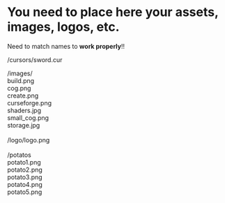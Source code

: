 # You need to place here your assets, images, logos, etc.

Need to match names to **work properly**!!

/cursors/sword.cur

/images/<br>
build.png<br>
cog.png<br>
create.png<br>
curseforge.png<br>
shaders.jpg<br>
small_cog.png<br>
storage.jpg<br>
<br>
/logo/logo.png<br>
<br>
/potatos<br>
potato1.png<br>
potato2.png<br>
potato3.png<br>
potato4.png<br>
potato5.png<br>
